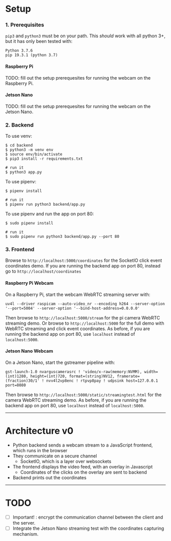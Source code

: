 # Setup

### 1. Prerequisites

`pip3` and `python3` must be on your path. This *should* work with all python 3+, but it has only been tested with:

```
Python 3.7.6
pip 19.3.1 (python 3.7)
```

#### Raspberry Pi
TODO: fill out the setup prerequesites for running the webcam on the Raspberry Pi.

#### Jetson Nano
TODO: fill out the setup prerequesites for running the webcam on the Jetson Nano.

### 2. Backend

To use venv:
```
$ cd backend
$ python3 -m venv env
$ source env/bin/activate
$ pip3 install -r requirements.txt

# run it
$ python3 app.py
```

To use pipenv:
```
$ pipenv install

# run it
$ pipenv run python3 backend/app.py
```

To use pipenv and run the app on port 80:
```
$ sudo pipenv install

# run it
$ sudo pipenv run python3 backend/app.py --port 80
```

### 3. Frontend

Browse to `http://localhost:5000/coordinates` for the SocketIO click event coordinates demo.
If you are running the backend app on port 80, instead go to `http://localhost/coordinates`

#### Raspberry Pi Webcam
On a Raspberry Pi, start the webcam WebRTC streaming server with:
```
uv4l --driver raspicam --auto-video_nr --encoding h264 --server-option '--port=5004' --server-option '--bind-host-address=0.0.0.0'
```

Then browse to `http://localhost:5000/stream` for the pi camera WebRTC streaming demo.
Or browse to `http://localhost:5000` for the full demo with WebRTC streaming and click event coordinates.
As before, if you are running the backend app on port 80, use `localhost` instead of `localhost:5000`.

#### Jetson Nano Webcam
On a Jetson Nano, start the gstreamer pipeline with:
```
gst-launch-1.0 nvarguscamerasrc ! 'video/x-raw(memory:NVMM), width=(int)1280, height=(int)720, format=(string)NV12, framerate=(fraction)30/1' ! nvv4l2vp8enc ! rtpvp8pay ! udpsink host=127.0.0.1 port=8080
```

Then browse to `http://localhost:5000/static/streamingtest.html` for the camera WebRTC streaming demo.
As before, if you are running the backend app on port 80, use `localhost` instead of `localhost:5000`.

---

# Architecture v0

* Python backend sends a webcam stream to a JavaScript frontend, which runs in the browser
* They communicate on a secure channel
  * SocketIO, which is a layer over websockets
* The frontend displays the video feed, with an overlay in Javascript
  * Coordinates of the clicks on the overlay are sent to backend
* Backend prints out the coordinates

---

# TODO

* [ ] Important! : encrypt the communication channel between the client and the server.
* [ ] Integrate the Jetson Nano streaming test with the coordinates capturing mechanism.
